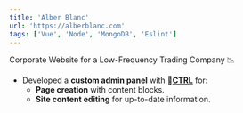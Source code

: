 ```yaml
---
title: 'Alber Blanc'
url: 'https://alberblanc.com'
tags: ['Vue', 'Node', 'MongoDB', 'Eslint']
---
```


Corporate Website for a Low-Frequency Trading Company 📉

- Developed a **custom admin panel** with **🔗[CTRL](/#en/subproject/unknwn/ctrl)** for:
  - **Page creation** with content blocks.
  - **Site content editing** for up-to-date information.
